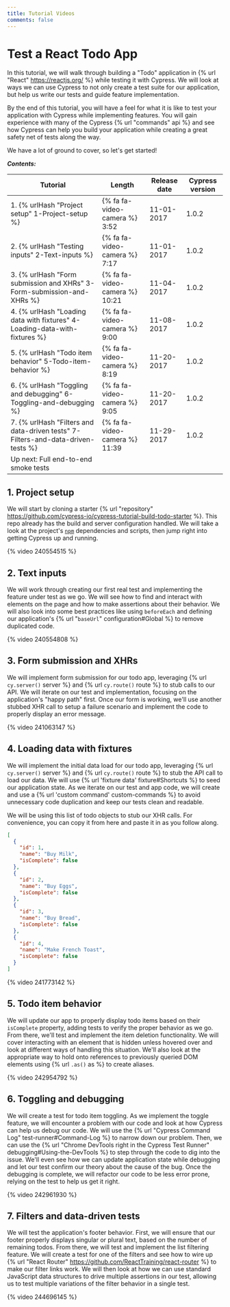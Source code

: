 ```yaml
---
title: Tutorial Videos
comments: false
---
```


# Test a React Todo App

In this tutorial, we will walk through building a "Todo" application in {% url "React" https://reactjs.org/ %} while testing it with Cypress. We will look at ways we can use Cypress to not only create a test suite for our application, but help us write our tests and guide feature implementation.

By the end of this tutorial, you will have a feel for what it is like to test your application with Cypress while implementing features. You will gain experience with many of the Cypress {% url "commands" api %} and see how Cypress can help you build your application while creating a great safety net of tests along the way.

We have a lot of ground to cover, so let's get started!

***Contents:***

| Tutorial | Length | Release date | Cypress version|
| -- | -- | -- | -- |
| 1. {% urlHash "Project setup" 1-Project-setup %} | {% fa fa-video-camera %} 3:52 | <time datetime="2017-11-01T16:00:00.000Z">11-01-2017</time> | 1.0.2 |
| 2. {% urlHash "Testing inputs" 2-Text-inputs %} | {% fa fa-video-camera %} 7:17 | <time datetime="2017-11-01T16:00:00.000Z">11-01-2017</time> | 1.0.2 |
| 3. {% urlHash "Form submission and XHRs" 3-Form-submission-and-XHRs %} | {% fa fa-video-camera %} 10:21 | <time datetime="2017-11-04T10:45:00.000Z">11-04-2017</time> | 1.0.2 |
| 4. {% urlHash "Loading data with fixtures" 4-Loading-data-with-fixtures %} | {% fa fa-video-camera %} 9:00 | <time datetime="2017-11-08T16:00:00.000Z">11-08-2017</time> | 1.0.2 |
| 5. {% urlHash "Todo item behavior" 5-Todo-item-behavior %} | {% fa fa-video-camera %} 8:19 | <time datetime="2017-11-20T16:00:00.000Z">11-20-2017</time> | 1.0.2 |
| 6. {% urlHash "Toggling and debugging" 6-Toggling-and-debugging %} | {% fa fa-video-camera %} 9:05 | <time datetime="2017-11-20T16:00:00.000Z">11-20-2017</time> | 1.0.2 |
| 7. {% urlHash "Filters and data-driven tests" 7-Filters-and-data-driven-tests %} | {% fa fa-video-camera %} 11:39 | <time datetime="2017-11-29T16:00:00.000Z">11-29-2017</time> | 1.0.2 |
| Up next: Full end-to-end smoke tests | &nbsp; | &nbsp; | &nbsp; |

## 1. Project setup

We will start by cloning a starter {% url "repository" https://github.com/cypress-io/cypress-tutorial-build-todo-starter %}. This repo already has the build and server configuration handled. We will take a look at the project's [`npm`](https://www.npmjs.com/) dependencies and scripts, then jump right into getting Cypress up and running.

{% video 240554515 %}

## 2. Text inputs

We will work through creating our first real test and implementing the feature under test as we go. We will see how to find and interact with elements on the page and how to make assertions about their behavior. We will also look into some best practices like using `beforeEach` and defining our application's {% url "`baseUrl`" configuration#Global %} to remove duplicated code.

{% video 240554808 %}

## 3. Form submission and XHRs

We will implement form submission for our todo app, leveraging {% url `cy.server()` server %} and {% url `cy.route()` route %} to stub calls to our API. We will iterate on our test and implementation, focusing on the application's "happy path" first. Once our form is working, we'll use another stubbed XHR call to setup a failure scenario and implement the code to properly display an error message.

{% video 241063147 %}

## 4. Loading data with fixtures

We will implement the initial data load for our todo app, leveraging {% url `cy.server()` server %} and {% url `cy.route()` route %} to stub the API call to load our data. We will use {% url 'fixture data' fixture#Shortcuts %} to seed our application state. As we iterate on our test and app code, we will create and use a {% url 'custom command' custom-commands %} to avoid unnecessary code duplication and keep our tests clean and readable.

We will be using this list of todo objects to stub our XHR calls. For convenience, you can copy it from here and paste it in as you follow along.

```json
[
  {
    "id": 1,
    "name": "Buy Milk",
    "isComplete": false
  },
  {
    "id": 2,
    "name": "Buy Eggs",
    "isComplete": false
  },
  {
    "id": 3,
    "name": "Buy Bread",
    "isComplete": false
  },
  {
    "id": 4,
    "name": "Make French Toast",
    "isComplete": false
  }
]
```

{% video 241773142 %}

## 5. Todo item behavior

We will update our app to properly display todo items based on their `isComplete` property, adding tests to verify the proper behavior as we go. From there, we'll test and implement the item deletion functionality. We will cover interacting with an element that is hidden unless hovered over and look at different ways of handling this situation. We'll also look at the appropriate way to hold onto references to previously queried DOM elements using {% url `.as()` as %} to create aliases.

{% video 242954792 %}

## 6. Toggling and debugging

We will create a test for todo item toggling. As we implement the toggle feature, we will encounter a problem with our code and look at how Cypress can help us debug our code. We will use the {% url "Cypress Command Log" test-runner#Command-Log %} to narrow down our problem. Then, we can use the {% url "Chrome DevTools right in the Cypress Test Runner" debugging#Using-the-DevTools %} to step through the code to dig into the issue. We'll even see how we can update application state while debugging and let our test confirm our theory about the cause of the bug. Once the debugging is complete, we will refactor our code to be less error prone, relying on the test to help us get it right.

{% video 242961930 %}

## 7. Filters and data-driven tests

We will test the application's footer behavior. First, we will ensure that our footer properly displays singular or plural text, based on the number of remaining todos. From there, we will test and implement the list filtering feature. We will create a test for one of the filters and see how to wire up {% url "React Router" https://github.com/ReactTraining/react-router %} to make our filter links work. We will then look at how we can use standard JavaScript data structures to drive multiple assertions in our test, allowing us to test multiple variations of the filter behavior in a single test.

{% video 244696145 %}
